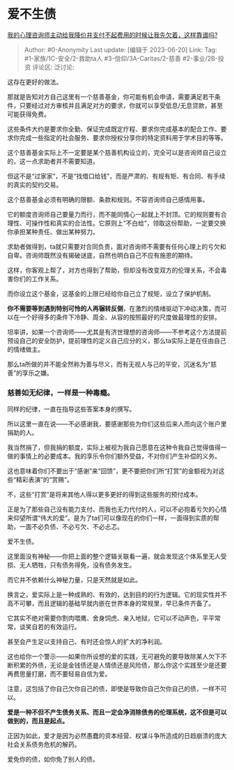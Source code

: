 # 爱不生债
[我的心理咨询师主动给我降价并支付不起费用的时候让我先欠着，这样靠谱吗?](https://www.zhihu.com/question/598742389/answer/3081469746)

> Author: #0-Anonymity
> Last update: [编辑于 2023-06-20]
> Link:
> Tag: #1-家族/1C-安全/2-救助ta人 #3-信仰/3A-Caritas/2-慈善 #2-事业/2B-投资 
> 评论区:
> 泛讨论:

这存在更好的做法。

那就是告知对方自己这里有一个慈善基金，你可能有机会申请，需要满足若干条件，只要经过对方审核并且满足对方的要求，你就可以享受低息/无息贷款，甚至可能获得免费。

这些条件大约是要求你全勤、保证完成既定疗程、要求你完成基本的配合工作、要求你完成一些指定的社会服务、要求你授权分享你的特定资料用于学术目的等等。

这个慈善基金实际上不一定要是某个慈善机构设立的，完全可以是咨询师自己设立的，这一点求助者并不需要知道。

但这不是“过家家”，不是“找借口给钱”，而是严肃的、有规有矩、有合同、有手续的真实的契约交易。

这个慈善基金必须有明确的限额、条款和规则。不容咨询师自己感情用事。

它的额度咨询师自己要量力而行，而不能同情心一起就上不封顶。它的规则要有合理性、可操作性和真实的合法性。它原则上“不白给”，领取这份帮助，一定要交换你承担某种责任、做出某种努力。

求助者做得到，ta就只需要对合同负责，面对咨询师不需要有任何心理上的亏欠和自卑。咨询师既然没有揭破谜底，自然也明白自己不应有施恩的期待。

这样，你客观上帮了，对方也得到了帮助，但却没有改变双方的伦理关系，不会毒害你们的工作关系。

而你设立这个基金，这基金的上限已经给你自己立了规矩，设立了保护机制。

**你不需要等到遇到特别可怜的人再辗转反侧**，在激烈的情绪驱动下冲动决策，而可以在一个好得多的条件下冷静、周全、从容的按照最好的尺度做最理性的安排。

坦率讲，如果一个咨询师——尤其是有济世理想的咨询师——不参考这个方法提前预设自己的安全防护，提前理性的定义自己应分的义，那么ta实际上是在任由自己的情绪做主。

那么ta所做的并不能全然称为善与尽义，而有无视人与己的平安，沉迷名为“慈善”的享乐之嫌。

### 慈善如无纪律，一样是一种毒瘾。 ###

同样的纪律，一直在指导这些答案本身的撰写。

所以这里一直在说——不必感谢我，要感谢那些为你们这些后来人而向这个账户里捐助的人。

我当然捐了，但我捐的额度，实际上被视为我自己愿意在这种令我自己觉得值得一做的事情上的必要成本。我的享乐令你们额外受益，不对你们产生补偿的义务。

这也意味着你们不要出于“感谢”来“回馈”，更不要把你们所“打赏”的金额视为对这些“精彩表演”的“赏赐”。

不，这些“打赏”是将来其他人得以更多更好的得到这些服务的预付成本。

正是为了那些自己没有能力支付、而我也无力代付的人，可以不必抱着亏欠的心情来仰望所谓“伟大的爱”。是为了ta们可以像现在的你们一样，一面得到实质的帮助，一面不必负债、不必亏欠、不必忐忑。

爱不生债。

这里面没有神秘——你把上面的整个逻辑关联看一遍，就会发现这个体系里无人受损、无人牺牲，只有债务得免，没有债务发生。

而它并不依赖什么神秘力量，只是天然就是如此。

换言之，爱实际上是一种成熟的、有效的，达到目的的行为逻辑。它的现实性并不高不可攀，而且逻辑的基础早就内嵌在世界本身的常规里，早已条件齐备了。

它其实不绝对需要你割肉喂鹰、舍身饲虎、亲入地狱，它可以不动声色，平平常常，谈笑自若的有效运行。

甚至会产生足以支持自己、有时还会惊人的扩大的净利润。

这也给你一个警示——如果你所设想的爱的实践，无可避免的要导致除某人欠下不断积累的外债，无论是金钱债还是人情债还是风险债，那么你这个实践至少是还要再费思量打磨，而不要轻易自信为爱。

注意，这包括了你自己欠你自己的债，即使是导致你自己欠你自己的债，一样不可以。

**爱是一种不但不产生债务关系、而且一定会净消除债务的伦理系统，这不但是可以做到的，而且是起点。**

正因为如此，爱才是因为必然愚蠢的资本经营、权谋斗争所造成的日趋崩溃的庞大社会关系债务危机的解药。

爱免你的债，如你免了别人的债。